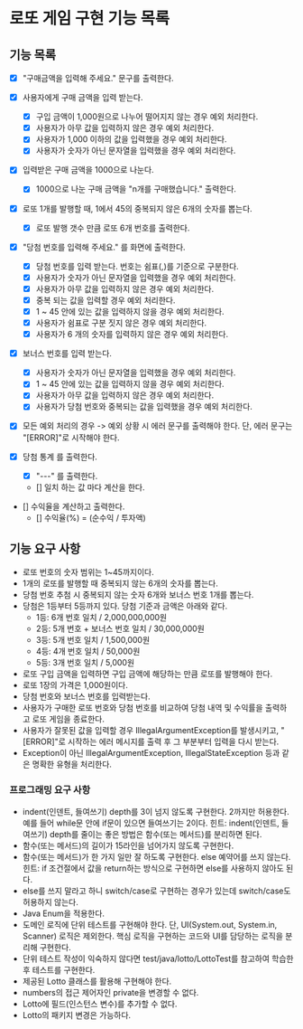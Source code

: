 # 로또 게임 구현 기능 목록

## 기능 목록

- [x] "구매금액을 입력해 주세요." 문구를 출력한다.

- [x] 사용자에게 구매 금액을 입력 받는다. 
  - [x] 구입 금액이 1,000원으로 나누어 떨어지지 않는 경우 예외 처리한다.
  - [x] 사용자가 아무 값을 입력하지 않은 경우 예외 처리한다.
  - [x] 사용자가 1,000 이하의 값을 입력했을 경우 예외 처리한다.
  - [x] 사용자가 숫자가 아닌 문자열을 입력했을 경우 예외 처리한다.

- [x] 입력받은 구매 금액을 1000으로 나눈다.
  - [x] 1000으로 나눈 구매 금액을 "n개를 구매했습니다." 출력한다.

- [x] 로또 1개를 발행할 때, 1에서 45의 중복되지 않은 6개의 숫자를 뽑는다.
  - [x] 로또 발행 갯수 만큼 로또 6개 번호를 출력한다.

- [x] "당첨 번호를 입력해 주세요." 를 화면에 출력한다.
  - [x] 당첨 번호를 입력 받는다. 번호는 쉼표(,)를 기준으로 구분한다.
  - [x] 사용자가 숫자가 아닌 문자열을 입력했을 경우 예외 처리한다.
  - [x] 사용자가 아무 값을 입력하지 않은 경우 예외 처리한다.
  - [x] 중복 되는 값을 입력할 경우 예외 처리한다.
  - [x] 1 ~ 45 안에 있는 값을 입력하지 않을 경우 예외 처리한다.
  - [x] 사용자가 쉼표로 구분 짓지 않은 경우 예외 처리한다.
  - [x] 사용자가 6 개의 숫자를 입력하지 않은 경우 예외 처리한다.

- [x] 보너스 번호를 입력 받는다.
  - [x] 사용자가 숫자가 아닌 문자열을 입력했을 경우 예외 처리한다.
  - [x] 1 ~ 45 안에 있는 값을 입력하지 않을 경우 예외 처리한다.
  - [x] 사용자가 아무 값을 입력하지 않은 경우 예외 처리한다.
  - [x] 사용자가 당첨 번호와 중복되는 값을 입력했을 경우 예외 처리한다.

- [x] 모든 예외 처리의 경우 -> 예외 상황 시 에러 문구를 출력해야 한다. 단, 에러 문구는 "[ERROR]"로 시작해야 한다.

- [x] 당첨 통계 를 출력한다.
  - [x] "---" 를 출력한다.
  - [] 일치 하는 값 마다 계산을 한다.

- [] 수익율을 계산하고 출력한다.
  - [] 수익율(%) = (순수익 / 투자액)


## 기능 요구 사항

- 로또 번호의 숫자 범위는 1~45까지이다.
- 1개의 로또를 발행할 때 중복되지 않는 6개의 숫자를 뽑는다.
- 당첨 번호 추첨 시 중복되지 않는 숫자 6개와 보너스 번호 1개를 뽑는다.
- 당첨은 1등부터 5등까지 있다. 당첨 기준과 금액은 아래와 같다.
    - 1등: 6개 번호 일치 / 2,000,000,000원
    - 2등: 5개 번호 + 보너스 번호 일치 / 30,000,000원
    - 3등: 5개 번호 일치 / 1,500,000원
    - 4등: 4개 번호 일치 / 50,000원
    - 5등: 3개 번호 일치 / 5,000원
- 로또 구입 금액을 입력하면 구입 금액에 해당하는 만큼 로또를 발행해야 한다.
- 로또 1장의 가격은 1,000원이다.
- 당첨 번호와 보너스 번호를 입력받는다.
- 사용자가 구매한 로또 번호와 당첨 번호를 비교하여 당첨 내역 및 수익률을 출력하고 로또 게임을 종료한다.
- 사용자가 잘못된 값을 입력할 경우 IllegalArgumentException를 발생시키고, "[ERROR]"로 시작하는 에러 메시지를 출력 후 그 부분부터 입력을 다시 받는다.
- Exception이 아닌 IllegalArgumentException, IllegalStateException 등과 같은 명확한 유형을 처리한다.

### 프로그래밍 요구 사항

- indent(인덴트, 들여쓰기) depth를 3이 넘지 않도록 구현한다. 2까지만 허용한다.
예를 들어 while문 안에 if문이 있으면 들여쓰기는 2이다.
힌트: indent(인덴트, 들여쓰기) depth를 줄이는 좋은 방법은 함수(또는 메서드)를 분리하면 된다.
- 함수(또는 메서드)의 길이가 15라인을 넘어가지 않도록 구현한다.
- 함수(또는 메서드)가 한 가지 일만 잘 하도록 구현한다.
else 예약어를 쓰지 않는다.
힌트: if 조건절에서 값을 return하는 방식으로 구현하면 else를 사용하지 않아도 된다.
- else를 쓰지 말라고 하니 switch/case로 구현하는 경우가 있는데 switch/case도 허용하지 않는다.
- Java Enum을 적용한다.
- 도메인 로직에 단위 테스트를 구현해야 한다. 단, UI(System.out, System.in, Scanner) 로직은 제외한다.
핵심 로직을 구현하는 코드와 UI를 담당하는 로직을 분리해 구현한다.
- 단위 테스트 작성이 익숙하지 않다면 test/java/lotto/LottoTest를 참고하여 학습한 후 테스트를 구현한다.
- 제공된 Lotto 클래스를 활용해 구현해야 한다.
- numbers의 접근 제어자인 private을 변경할 수 없다.
- Lotto에 필드(인스턴스 변수)를 추가할 수 없다.
- Lotto의 패키지 변경은 가능하다.
